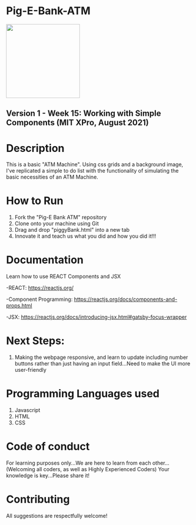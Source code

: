 # Pig-E-Bank-ATM

<img src="https://cdn.pixabay.com/photo/2020/04/24/06/46/piggy-money-bank-5085515_1280.png" width="200px" height="200px" />

## Version 1 - Week 15: Working with Simple Components (MIT XPro, August 2021)

# Description

This is a basic "ATM Machine".  Using css grids and a background image, I've replicated a simple to do list with the functionality of simulating the basic necessities of an ATM Machine. 

# How to Run

1) Fork the "Pig-E Bank ATM" repository
2) Clone onto your machine using Git
3) Drag and drop "piggyBank.html" into a new tab
4) Innovate it and teach us what you did and how you did it!!!


# Documentation

Learn how to use REACT Components and JSX

-REACT: https://reactjs.org/

-Component Programming: https://reactjs.org/docs/components-and-props.html

-JSX: https://reactjs.org/docs/introducing-jsx.html#gatsby-focus-wrapper

# Next Steps:
1) Making the webpage responsive, and learn to update including number buttons rather than just having an input field...Need to make the UI more user-friendly

# Programming Languages used
1) Javascript
2) HTML
3) CSS

# Code of conduct
For learning purposes only...We are here to learn from each other...(Welcoming all coders, as well as Highly Experienced Coders) Your knowledge is key...Please share it!

# Contributing
All suggestions are respectfully welcome! 
